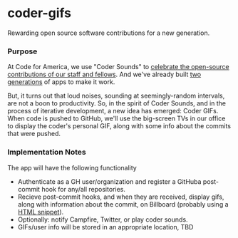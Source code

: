 # coder-gifs

Rewarding open source software contributions for a new generation.

### Purpose

At Code for America, we use "Coder Sounds" to [celebrate the open-source contributions of our staff and fellows][celebrate]. And we've already built [two][github_scream] [generations][flying_chicken] of apps to make it work. 

But, it turns out that loud noises, sounding at seemingly-random intervals, are not a boon to productivity. So, in the spirit of Coder Sounds, and in the process of iterative development, a new idea has emerged: Coder GIFs. When code is pushed to GitHub, we'll use the big-screen TVs in our office to display the coder's personal GIF, along with some info about the commits that were pushed.

### Implementation Notes

The app will have the following functionality

- Authenticate as a GH user/organization and register a GitHuba post-commit hook for any/all repositories.
- Recieve post-commit hooks, and when they are received, display gifs, along with information about the commit, on Billboard (probably using a [HTML snippet](https://github.com/dthompson/billboard/issues/19)).
- Optionally: notify Campfire, Twitter, or play coder sounds.
- GIFs/user info will be stored in an appropriate location, TBD



[celebrate]: http://codeforamerica.org/2011/04/26/github-pushes-screaming-hawks-and-a-culture-of-collaboration/
[github_scream]: https://github.com/codeforamerica/github_scream
[flying_chicken]: https://github.com/codeforamerica/flying_chicken

